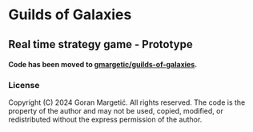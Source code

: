 # Guilds of Galaxies
## Real time strategy game - Prototype

#### Code has been moved to [gmargetic/guilds-of-galaxies](https://github.com/gmargetic/guilds-of-galaxies).






### License
Copyright (C) 2024 Goran Margetić.
All rights reserved. The code is the property of the author and may not be used, copied, modified, or redistributed without the express permission of the author.

